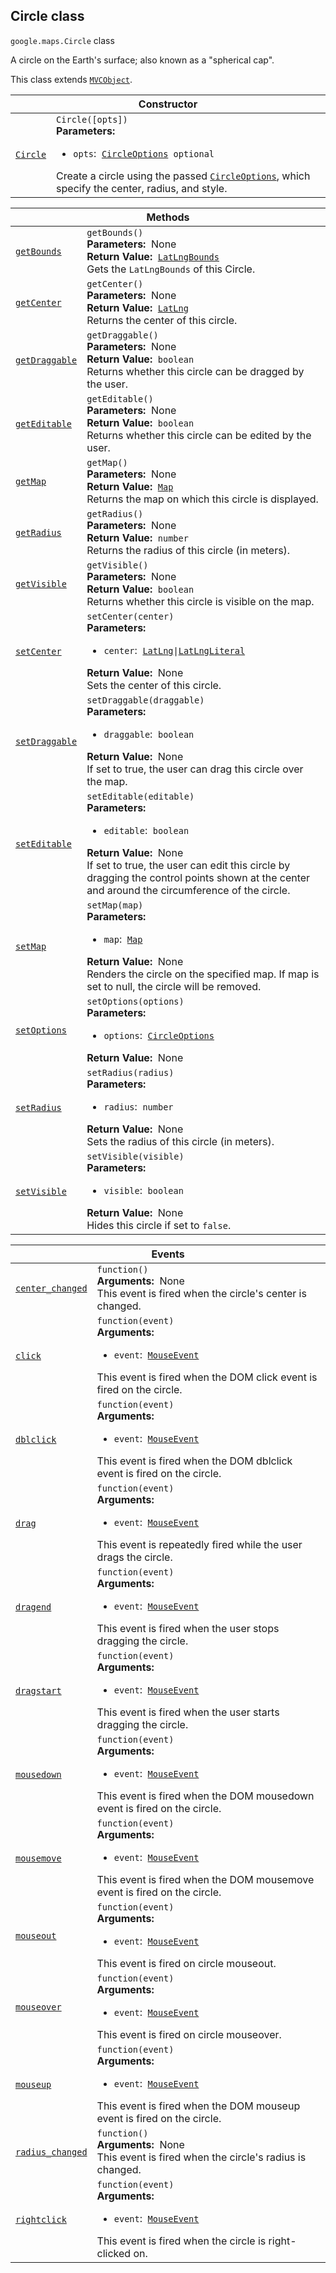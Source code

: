 
<devsite-heading text=" Circle class" for="Circle" level="h2" link="" toc="" back-to-top=""><h2 id="Circle" is-upgraded="">Circle class</h2></devsite-heading>
<p>
<code translate="no" dir="ltr"><span itemprop="path">google.maps</span>.<span itemprop="name">Circle</span></code>
class
</p>
<p>A circle on the Earth's surface; also known as a "spherical cap".</p>
<p>This class extends
<code translate="no" dir="ltr"><a href="MVCObject.md">MVCObject</a></code>.
</p>
<div class="devsite-table-wrapper"><table class="constructors responsive" summary="class Circle - Constructor">
<thead>
<tr><th colspan="2" id="Circle.constructor">Constructor</th>
</tr></thead>
<tbody>
<tr>
<td><code translate="no" dir="ltr"><a class="secret-link" href="#Circle.constructor"><span>Circle</span></a></code></td>
<td><div><code translate="no" dir="ltr">Circle([opts])</code></div>
<div class="desc"><strong>Parameters:</strong>&nbsp; <ul>
<li><code translate="no" dir="ltr">opts</code>:&nbsp; <code translate="no" dir="ltr"><a href="CircleOptions.md">CircleOptions</a> <span class="optional-type-annotation">optional</span></code></li>
</ul></div>
<div class="desc">Create a circle using the passed <code translate="no" dir="ltr"><a href="CircleOptions.md">CircleOptions</a></code>, which specify the center, radius, and style.</div></td>
</tr>
</tbody>
</table></div>
<div class="devsite-table-wrapper"><table class="methods responsive" summary="class Circle - Methods">
<thead>
<tr><th colspan="2">Methods</th>
</tr></thead>
<tbody>
<tr id="Circle.getBounds">
<td itemprop="property"><code translate="no" dir="ltr"><a class="secret-link" href="#Circle.getBounds"><span>getBounds</span></a></code></td>
<td><div><code translate="no" dir="ltr">getBounds()</code></div>
<div class="desc"><strong>Parameters:</strong>&nbsp; None</div>
<div class="desc"><strong>Return Value:</strong>&nbsp; <code translate="no" dir="ltr"><a href="LatLngBounds.md">LatLngBounds</a></code></div>
<div class="desc">Gets the <code translate="no" dir="ltr">LatLngBounds</code> of this Circle.</div></td>
</tr>
<tr id="Circle.getCenter">
<td itemprop="property"><code translate="no" dir="ltr"><a class="secret-link" href="#Circle.getCenter"><span>getCenter</span></a></code></td>
<td><div><code translate="no" dir="ltr">getCenter()</code></div>
<div class="desc"><strong>Parameters:</strong>&nbsp; None</div>
<div class="desc"><strong>Return Value:</strong>&nbsp; <code translate="no" dir="ltr"><a href="LatLng.md">LatLng</a></code></div>
<div class="desc">Returns the center of this circle.</div></td>
</tr>
<tr id="Circle.getDraggable">
<td itemprop="property"><code translate="no" dir="ltr"><a class="secret-link" href="#Circle.getDraggable"><span>getDraggable</span></a></code></td>
<td><div><code translate="no" dir="ltr">getDraggable()</code></div>
<div class="desc"><strong>Parameters:</strong>&nbsp; None</div>
<div class="desc"><strong>Return Value:</strong>&nbsp; <code translate="no" dir="ltr">boolean</code></div>
<div class="desc">Returns whether this circle can be dragged by the user.</div></td>
</tr>
<tr id="Circle.getEditable">
<td itemprop="property"><code translate="no" dir="ltr"><a class="secret-link" href="#Circle.getEditable"><span>getEditable</span></a></code></td>
<td><div><code translate="no" dir="ltr">getEditable()</code></div>
<div class="desc"><strong>Parameters:</strong>&nbsp; None</div>
<div class="desc"><strong>Return Value:</strong>&nbsp; <code translate="no" dir="ltr">boolean</code></div>
<div class="desc">Returns whether this circle can be edited by the user.</div></td>
</tr>
<tr id="Circle.getMap">
<td itemprop="property"><code translate="no" dir="ltr"><a class="secret-link" href="#Circle.getMap"><span>getMap</span></a></code></td>
<td><div><code translate="no" dir="ltr">getMap()</code></div>
<div class="desc"><strong>Parameters:</strong>&nbsp; None</div>
<div class="desc"><strong>Return Value:</strong>&nbsp; <code translate="no" dir="ltr"><a href="Map.md">Map</a></code></div>
<div class="desc">Returns the map on which this circle is displayed.</div></td>
</tr>
<tr id="Circle.getRadius">
<td itemprop="property"><code translate="no" dir="ltr"><a class="secret-link" href="#Circle.getRadius"><span>getRadius</span></a></code></td>
<td><div><code translate="no" dir="ltr">getRadius()</code></div>
<div class="desc"><strong>Parameters:</strong>&nbsp; None</div>
<div class="desc"><strong>Return Value:</strong>&nbsp; <code translate="no" dir="ltr">number</code></div>
<div class="desc">Returns the radius of this circle (in meters).</div></td>
</tr>
<tr id="Circle.getVisible">
<td itemprop="property"><code translate="no" dir="ltr"><a class="secret-link" href="#Circle.getVisible"><span>getVisible</span></a></code></td>
<td><div><code translate="no" dir="ltr">getVisible()</code></div>
<div class="desc"><strong>Parameters:</strong>&nbsp; None</div>
<div class="desc"><strong>Return Value:</strong>&nbsp; <code translate="no" dir="ltr">boolean</code></div>
<div class="desc">Returns whether this circle is visible on the map.</div></td>
</tr>
<tr id="Circle.setCenter">
<td itemprop="property"><code translate="no" dir="ltr"><a class="secret-link" href="#Circle.setCenter"><span>setCenter</span></a></code></td>
<td><div><code translate="no" dir="ltr">setCenter(center)</code></div>
<div class="desc"><strong>Parameters:</strong>&nbsp; <ul>
<li><code translate="no" dir="ltr">center</code>:&nbsp; <code translate="no" dir="ltr"><a href="LatLng.md">LatLng</a>|<a href="LatLngLiteral.md">LatLngLiteral</a></code></li>
</ul></div>
<div class="desc"><strong>Return Value:</strong>&nbsp; None</div>
<div class="desc">Sets the center of this circle.</div></td>
</tr>
<tr id="Circle.setDraggable">
<td itemprop="property"><code translate="no" dir="ltr"><a class="secret-link" href="#Circle.setDraggable"><span>setDraggable</span></a></code></td>
<td><div><code translate="no" dir="ltr">setDraggable(draggable)</code></div>
<div class="desc"><strong>Parameters:</strong>&nbsp; <ul>
<li><code translate="no" dir="ltr">draggable</code>:&nbsp; <code translate="no" dir="ltr">boolean</code></li>
</ul></div>
<div class="desc"><strong>Return Value:</strong>&nbsp; None</div>
<div class="desc">If set to true, the user can drag this circle over the map.</div></td>
</tr>
<tr id="Circle.setEditable">
<td itemprop="property"><code translate="no" dir="ltr"><a class="secret-link" href="#Circle.setEditable"><span>setEditable</span></a></code></td>
<td><div><code translate="no" dir="ltr">setEditable(editable)</code></div>
<div class="desc"><strong>Parameters:</strong>&nbsp; <ul>
<li><code translate="no" dir="ltr">editable</code>:&nbsp; <code translate="no" dir="ltr">boolean</code></li>
</ul></div>
<div class="desc"><strong>Return Value:</strong>&nbsp; None</div>
<div class="desc">If set to true, the user can edit this circle by dragging the control points shown at the center and around the circumference of the circle.</div></td>
</tr>
<tr id="Circle.setMap">
<td itemprop="property"><code translate="no" dir="ltr"><a class="secret-link" href="#Circle.setMap"><span>setMap</span></a></code></td>
<td><div><code translate="no" dir="ltr">setMap(map)</code></div>
<div class="desc"><strong>Parameters:</strong>&nbsp; <ul>
<li><code translate="no" dir="ltr">map</code>:&nbsp; <code translate="no" dir="ltr"><a href="Map.md">Map</a></code></li>
</ul></div>
<div class="desc"><strong>Return Value:</strong>&nbsp; None</div>
<div class="desc">Renders the circle on the specified map. If map is set to null, the circle will be removed.</div></td>
</tr>
<tr id="Circle.setOptions">
<td itemprop="property"><code translate="no" dir="ltr"><a class="secret-link" href="#Circle.setOptions"><span>setOptions</span></a></code></td>
<td><div><code translate="no" dir="ltr">setOptions(options)</code></div>
<div class="desc"><strong>Parameters:</strong>&nbsp; <ul>
<li><code translate="no" dir="ltr">options</code>:&nbsp; <code translate="no" dir="ltr"><a href="CircleOptions.md">CircleOptions</a></code></li>
</ul></div>
<div class="desc"><strong>Return Value:</strong>&nbsp; None</div>
<div class="desc"></div></td>
</tr>
<tr id="Circle.setRadius">
<td itemprop="property"><code translate="no" dir="ltr"><a class="secret-link" href="#Circle.setRadius"><span>setRadius</span></a></code></td>
<td><div><code translate="no" dir="ltr">setRadius(radius)</code></div>
<div class="desc"><strong>Parameters:</strong>&nbsp; <ul>
<li><code translate="no" dir="ltr">radius</code>:&nbsp; <code translate="no" dir="ltr">number</code></li>
</ul></div>
<div class="desc"><strong>Return Value:</strong>&nbsp; None</div>
<div class="desc">Sets the radius of this circle (in meters).</div></td>
</tr>
<tr id="Circle.setVisible">
<td itemprop="property"><code translate="no" dir="ltr"><a class="secret-link" href="#Circle.setVisible"><span>setVisible</span></a></code></td>
<td><div><code translate="no" dir="ltr">setVisible(visible)</code></div>
<div class="desc"><strong>Parameters:</strong>&nbsp; <ul>
<li><code translate="no" dir="ltr">visible</code>:&nbsp; <code translate="no" dir="ltr">boolean</code></li>
</ul></div>
<div class="desc"><strong>Return Value:</strong>&nbsp; None</div>
<div class="desc">Hides this circle if set to <code translate="no" dir="ltr">false</code>.</div></td>
</tr>
</tbody>
</table></div>
<div class="devsite-table-wrapper"><table class="details responsive" summary="class Circle - Events">
<thead>
<tr><th colspan="2">Events</th>
</tr></thead>
<tbody>
<tr id="Circle.center_changed">
<td itemprop="property"><code translate="no" dir="ltr"><a class="secret-link" href="#Circle.center_changed"><span>center_changed</span></a></code></td>
<td><div><code translate="no" dir="ltr">function()</code></div>
<div class="desc"><strong>Arguments:</strong>&nbsp; None</div>
<div class="desc">This event is fired when the circle's center is changed.</div></td>
</tr>
<tr id="Circle.click">
<td itemprop="property"><code translate="no" dir="ltr"><a class="secret-link" href="#Circle.click"><span>click</span></a></code></td>
<td><div><code translate="no" dir="ltr">function(event)</code></div>
<div class="desc"><strong>Arguments:</strong>&nbsp; <ul>
<li><code translate="no" dir="ltr">event</code>:&nbsp; <code translate="no" dir="ltr"><a href="MouseEvent.md">MouseEvent</a></code></li>
</ul></div>
<div class="desc">This event is fired when the DOM click event is fired on the circle.</div></td>
</tr>
<tr id="Circle.dblclick">
<td itemprop="property"><code translate="no" dir="ltr"><a class="secret-link" href="#Circle.dblclick"><span>dblclick</span></a></code></td>
<td><div><code translate="no" dir="ltr">function(event)</code></div>
<div class="desc"><strong>Arguments:</strong>&nbsp; <ul>
<li><code translate="no" dir="ltr">event</code>:&nbsp; <code translate="no" dir="ltr"><a href="MouseEvent.md">MouseEvent</a></code></li>
</ul></div>
<div class="desc">This event is fired when the DOM dblclick event is fired on the circle.</div></td>
</tr>
<tr id="Circle.drag">
<td itemprop="property"><code translate="no" dir="ltr"><a class="secret-link" href="#Circle.drag"><span>drag</span></a></code></td>
<td><div><code translate="no" dir="ltr">function(event)</code></div>
<div class="desc"><strong>Arguments:</strong>&nbsp; <ul>
<li><code translate="no" dir="ltr">event</code>:&nbsp; <code translate="no" dir="ltr"><a href="MouseEvent.md">MouseEvent</a></code></li>
</ul></div>
<div class="desc">This event is repeatedly fired while the user drags the circle.</div></td>
</tr>
<tr id="Circle.dragend">
<td itemprop="property"><code translate="no" dir="ltr"><a class="secret-link" href="#Circle.dragend"><span>dragend</span></a></code></td>
<td><div><code translate="no" dir="ltr">function(event)</code></div>
<div class="desc"><strong>Arguments:</strong>&nbsp; <ul>
<li><code translate="no" dir="ltr">event</code>:&nbsp; <code translate="no" dir="ltr"><a href="MouseEvent.md">MouseEvent</a></code></li>
</ul></div>
<div class="desc">This event is fired when the user stops dragging the circle.</div></td>
</tr>
<tr id="Circle.dragstart">
<td itemprop="property"><code translate="no" dir="ltr"><a class="secret-link" href="#Circle.dragstart"><span>dragstart</span></a></code></td>
<td><div><code translate="no" dir="ltr">function(event)</code></div>
<div class="desc"><strong>Arguments:</strong>&nbsp; <ul>
<li><code translate="no" dir="ltr">event</code>:&nbsp; <code translate="no" dir="ltr"><a href="MouseEvent.md">MouseEvent</a></code></li>
</ul></div>
<div class="desc">This event is fired when the user starts dragging the circle.</div></td>
</tr>
<tr id="Circle.mousedown">
<td itemprop="property"><code translate="no" dir="ltr"><a class="secret-link" href="#Circle.mousedown"><span>mousedown</span></a></code></td>
<td><div><code translate="no" dir="ltr">function(event)</code></div>
<div class="desc"><strong>Arguments:</strong>&nbsp; <ul>
<li><code translate="no" dir="ltr">event</code>:&nbsp; <code translate="no" dir="ltr"><a href="MouseEvent.md">MouseEvent</a></code></li>
</ul></div>
<div class="desc">This event is fired when the DOM mousedown event is fired on the circle.</div></td>
</tr>
<tr id="Circle.mousemove">
<td itemprop="property"><code translate="no" dir="ltr"><a class="secret-link" href="#Circle.mousemove"><span>mousemove</span></a></code></td>
<td><div><code translate="no" dir="ltr">function(event)</code></div>
<div class="desc"><strong>Arguments:</strong>&nbsp; <ul>
<li><code translate="no" dir="ltr">event</code>:&nbsp; <code translate="no" dir="ltr"><a href="MouseEvent.md">MouseEvent</a></code></li>
</ul></div>
<div class="desc">This event is fired when the DOM mousemove event is fired on the circle.</div></td>
</tr>
<tr id="Circle.mouseout">
<td itemprop="property"><code translate="no" dir="ltr"><a class="secret-link" href="#Circle.mouseout"><span>mouseout</span></a></code></td>
<td><div><code translate="no" dir="ltr">function(event)</code></div>
<div class="desc"><strong>Arguments:</strong>&nbsp; <ul>
<li><code translate="no" dir="ltr">event</code>:&nbsp; <code translate="no" dir="ltr"><a href="MouseEvent.md">MouseEvent</a></code></li>
</ul></div>
<div class="desc">This event is fired on circle mouseout.</div></td>
</tr>
<tr id="Circle.mouseover">
<td itemprop="property"><code translate="no" dir="ltr"><a class="secret-link" href="#Circle.mouseover"><span>mouseover</span></a></code></td>
<td><div><code translate="no" dir="ltr">function(event)</code></div>
<div class="desc"><strong>Arguments:</strong>&nbsp; <ul>
<li><code translate="no" dir="ltr">event</code>:&nbsp; <code translate="no" dir="ltr"><a href="MouseEvent.md">MouseEvent</a></code></li>
</ul></div>
<div class="desc">This event is fired on circle mouseover.</div></td>
</tr>
<tr id="Circle.mouseup">
<td itemprop="property"><code translate="no" dir="ltr"><a class="secret-link" href="#Circle.mouseup"><span>mouseup</span></a></code></td>
<td><div><code translate="no" dir="ltr">function(event)</code></div>
<div class="desc"><strong>Arguments:</strong>&nbsp; <ul>
<li><code translate="no" dir="ltr">event</code>:&nbsp; <code translate="no" dir="ltr"><a href="MouseEvent.md">MouseEvent</a></code></li>
</ul></div>
<div class="desc">This event is fired when the DOM mouseup event is fired on the circle.</div></td>
</tr>
<tr id="Circle.radius_changed">
<td itemprop="property"><code translate="no" dir="ltr"><a class="secret-link" href="#Circle.radius_changed"><span>radius_changed</span></a></code></td>
<td><div><code translate="no" dir="ltr">function()</code></div>
<div class="desc"><strong>Arguments:</strong>&nbsp; None</div>
<div class="desc">This event is fired when the circle's radius is changed.</div></td>
</tr>
<tr id="Circle.rightclick">
<td itemprop="property"><code translate="no" dir="ltr"><a class="secret-link" href="#Circle.rightclick"><span>rightclick</span></a></code></td>
<td><div><code translate="no" dir="ltr">function(event)</code></div>
<div class="desc"><strong>Arguments:</strong>&nbsp; <ul>
<li><code translate="no" dir="ltr">event</code>:&nbsp; <code translate="no" dir="ltr"><a href="MouseEvent.md">MouseEvent</a></code></li>
</ul></div>
<div class="desc">This event is fired when the circle is right-clicked on.</div></td>
</tr>
</tbody>
</table></div>
<script src="replace_links.js"></script>
